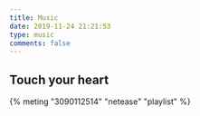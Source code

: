 ```yaml
---
title: Music
date: 2019-11-24 21:21:53
type: music
comments: false
---
```

## Touch your heart
{% meting "3090112514" "netease" "playlist" %}